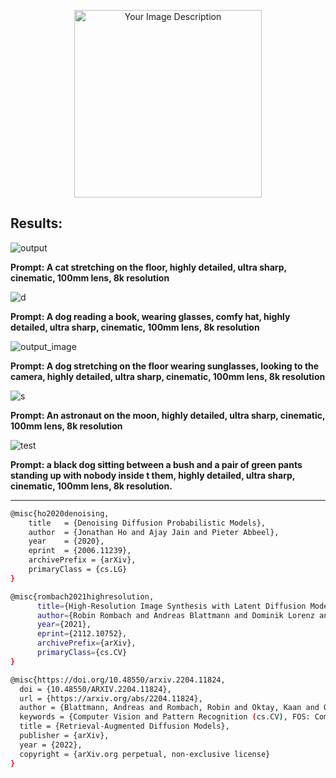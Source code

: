 <p align="center">
  <img src="https://github.com/Esmail-ibraheem/Dali-DDPM/blob/main/Dali.jpg" alt="Your Image Description" width="300" height=300">
</p>


## Results:

![output](https://github.com/user-attachments/assets/83f8d84f-754c-49cb-ab33-73eaa66805d3)

**Prompt: A cat stretching on the floor, highly detailed, ultra sharp, cinematic, 100mm lens, 8k resolution**

![d](https://github.com/user-attachments/assets/90104a77-db5b-4031-b91d-d4d89b78b764)

**Prompt: A dog reading a book, wearing glasses, comfy hat, highly detailed, ultra sharp, cinematic, 100mm lens, 8k resolution**


![output_image](https://github.com/user-attachments/assets/24478566-b22e-41be-adcc-e77cd3d9dff9)

**Prompt: A dog stretching on the floor wearing sunglasses, looking to the camera, highly detailed, ultra sharp, cinematic, 100mm lens, 8k resolution**



![s](https://github.com/user-attachments/assets/26c059b3-7437-41ab-8307-3a7e4a3793f2)

**Prompt: An astronaut on the moon, highly detailed, ultra sharp, cinematic, 100mm lens, 8k resolution**

![test](https://github.com/user-attachments/assets/4cba0dfe-38c3-40c1-890d-f83559c49132)

**Prompt: a black dog sitting between a bush and a pair of green pants standing up with nobody inside t
them, highly detailed, ultra sharp, cinematic, 100mm lens, 8k resolution.**

---
```Bash
@misc{ho2020denoising,
    title   = {Denoising Diffusion Probabilistic Models},
    author  = {Jonathan Ho and Ajay Jain and Pieter Abbeel},
    year    = {2020},
    eprint  = {2006.11239},
    archivePrefix = {arXiv},
    primaryClass = {cs.LG}
}

@misc{rombach2021highresolution,
      title={High-Resolution Image Synthesis with Latent Diffusion Models}, 
      author={Robin Rombach and Andreas Blattmann and Dominik Lorenz and Patrick Esser and Björn Ommer},
      year={2021},
      eprint={2112.10752},
      archivePrefix={arXiv},
      primaryClass={cs.CV}
}

@misc{https://doi.org/10.48550/arxiv.2204.11824,
  doi = {10.48550/ARXIV.2204.11824},
  url = {https://arxiv.org/abs/2204.11824},
  author = {Blattmann, Andreas and Rombach, Robin and Oktay, Kaan and Ommer, Björn},
  keywords = {Computer Vision and Pattern Recognition (cs.CV), FOS: Computer and information sciences, FOS: Computer and information sciences},
  title = {Retrieval-Augmented Diffusion Models},
  publisher = {arXiv},
  year = {2022},  
  copyright = {arXiv.org perpetual, non-exclusive license}
}
```
